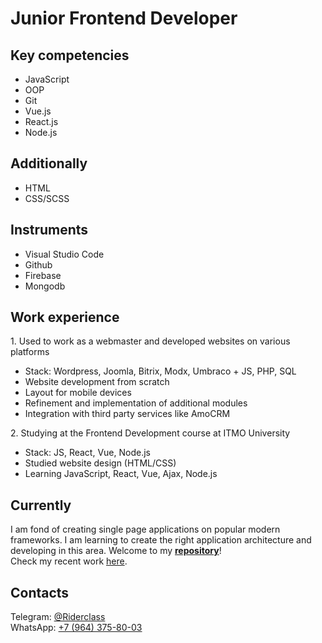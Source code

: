 <h1>Junior Frontend Developer</h1>
<h2>Key competencies</h2>
<ul>
<li>JavaScript</li>
<li>OOP</li>
<li>Git</li>
<li>Vue.js</li>
<li>React.js</li>
<li>Node.js</li>
</ul>

<h2>Additionally</h2>
<ul>
<li>HTML</li>
<li>CSS/SCSS</li>
</ul>

<h2>Instruments</h2>
<ul>
<li>Visual Studio Code</li>
<li>Github</li>
<li>Firebase</li>
<li>Mongodb</li>
</ul>
<h2>Work experience</h2>
<p>1. Used to work as a webmaster and developed websites on various platforms</p>
<ul>
<li>Stack: Wordpress, Joomla, Bitrix, Modx, Umbraco + JS, PHP, SQL</li>
<li>Website development from scratch</li>
<li>Layout for mobile devices</li>
<li>Refinement and implementation of additional modules</li>
<li>Integration with third party services like AmoCRM</li>
</ul>
<p>2. Studying at the Frontend Development course at ITMO University</p>
<ul>
<li>Stack: JS, React, Vue, Node.js</li>
<li>Studied website design (HTML/CSS)</li>
<li>Learning JavaScript, React, Vue, Ajax, Node.js</li>
</ul>
<h2>Currently</h2>
<p>
I am fond of creating single page applications on popular modern frameworks. I am learning to create the right application architecture and developing in this area. Welcome to my <a href="https://github.com/riderclass?tab=repositories"><strong>repository</strong></a>!<br>
Check my recent work <a target="_blank" href="https://my-words-vue.web.app/sign-in">here</a>. 

</p>
<h2>Contacts</h2>
Telegram: <a href="http://t.me/riderclass">@Riderclass</a><br>
WhatsApp: <a href="https://wa.me/79643758003">+7 (964) 375-80-03</a>
